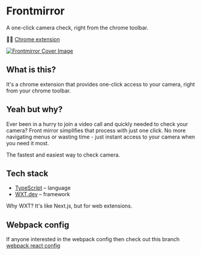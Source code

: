 # Frontmirror

A one-click camera check, right from the chrome toolbar.

🏄‍♂️ [Chrome extension](https://ritiksharma.me/frontmirror)

[![Frontmirror Cover Image](https://github.com/user-attachments/assets/93fc3105-345a-4e94-b0de-55156c6983bb)](https://youtu.be/yiQMPoZtqvM?feature=shared)

## What is this?

It's a chrome extension that provides one-click access to your camera, right from your chrome toolbar.

## Yeah but why?

Ever been in a hurry to join a video call and quickly needed to check your camera? Front mirror simplifies that process with just one click. No more navigating menus or wasting time - just instant access to your camera when you need it most.

The fastest and easiest way to check camera.

## Tech stack

- [TypeScript](https://www.typescriptlang.org) – language
- [WXT.dev](https://wxt.dev) – framework

Why WXT? It's like Next.js, but for web extensions.

## Webpack config

If anyone interested in the webpack config then check out this branch [webpack react config](https://github.com/ritiksharmarj/frontmirror/tree/migrate-react)
